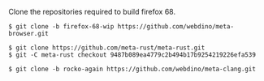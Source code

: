 Clone the repositories required to build firefox 68.

```
$ git clone -b firefox-68-wip https://github.com/webdino/meta-browser.git

$ git clone https://github.com/meta-rust/meta-rust.git
$ git -C meta-rust checkout 9487b089ea4779c2b494b17b9254219226efa539

$ git clone -b rocko-again https://github.com/webdino/meta-clang.git
```
